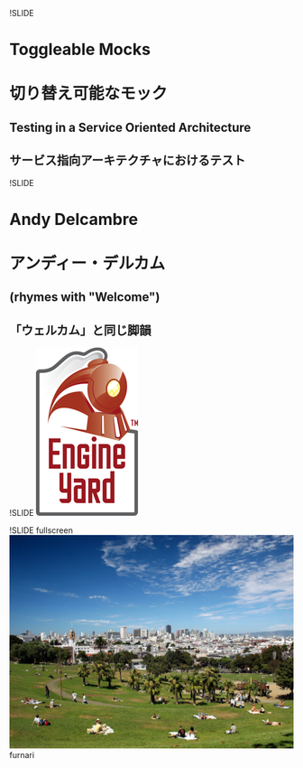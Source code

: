 !SLIDE
# Toggleable Mocks
# 切り替え可能なモック
## Testing in a Service Oriented Architecture
## サービス指向アーキテクチャにおけるテスト

!SLIDE
# Andy Delcambre
# アンディー・デルカム
## (rhymes with <span class="callout">"Welcome"</span>)
## 「ウェルカム」と同じ脚韻

!SLIDE
![](ey.png)

!SLIDE fullscreen
![](sf.jpg)
<span class="caption flickr">furnari</span>
